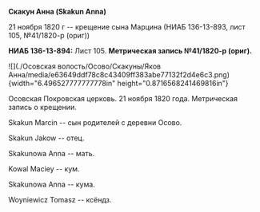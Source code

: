 **Скакун Анна (Skakun Anna)**

21 ноября 1820 г -- крещение сына Марцина (НИАБ 136-13-893, лист 105,
№41/1820-р (ориг))

**НИАБ 136-13-894:** Лист 105. **Метрическая запись №41/1820-р (ориг).**

![](./Осовская волость/Осово/Скакуны/Яков Анна/media/e63649ddf78c8c43409ff383abe77132f2d4e6c3.png){width="6.496527777777778in"
height="0.8716568241469816in"}

Осовская Покровская церковь. 21 ноября 1820 года. Метрическая запись о
крещении.

Skakun Marcin -- сын родителей с деревни Осовo.

Skakun Jakow -- отец.

Skakunowa Anna -- мать.

Kowal Maciey -- кум.

Skakunowa Anna -- кума.

Woyniewicz Tomasz -- ксёндз.
